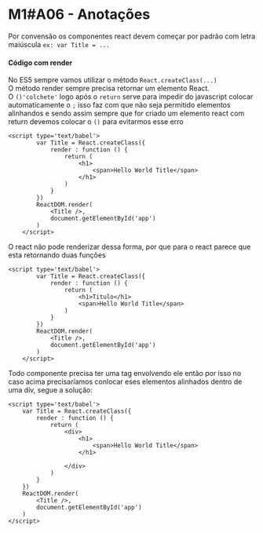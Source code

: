 # M1#A06 - Anotações
Por convensão os componentes react devem começar por padrão com letra maiúscula
`ex: var Title = ...`

#### Código com render
No ES5 sempre vamos utilizar o método `React.createClass(...)`  
O método render sempre precisa retornar um elemento React.  
O `()'colchete'` logo após o `return` serve para impedir do javascript colocar automaticamente o `;` isso faz com que não seja permitido elementos alinhandos e sendo assim sempre que for criado um elemento react com return devemos colocar o `()` para evitarmos esse erro

```
<script type='text/babel'>
        var Title = React.createClass({
            render : function () {
                return (
                    <h1>
                        <span>Hello World Title</span>
                    </h1>
                )
            }
        })
        ReactDOM.render(
            <Title />,
            document.getElementById('app')
        )
    </script>
```

O react não pode renderizar dessa forma, por que para o react parece que esta retornando duas funções
```
<script type='text/babel'>
        var Title = React.createClass({
            render : function () {
                return (
                    <h1>Titulo</h1>
                    <span>Hello World Title</span>
                )
            }
        })
        ReactDOM.render(
            <Title />,
            document.getElementById('app')
        )
    </script>
```

Todo componente precisa ter uma tag envolvendo ele então por isso no caso acima precisaríamos  conlocar eses elementos alinhados dentro de uma div, segue a solução:

```
<script type='text/babel'>
    var Title = React.createClass({
        render : function () {
            return (
                <div>
                    <h1>
                        <span>Hello World Title</span>
                    </h1>

                </div>
            )
        }
    })
    ReactDOM.render(
        <Title />,
        document.getElementById('app')
    )
</script>
```